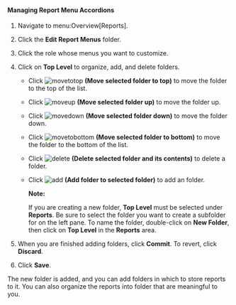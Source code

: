 #### Managing Report Menu Accordions

1.  Navigate to menu:Overview\[Reports\].

2.  Click the **Edit Report Menus** folder.

3.  Click the role whose menus you want to customize.

4.  Click on **Top Level** to organize, add, and delete folders.

      - Click ![movetotop](../images/movetotop.png) **(Move selected
        folder to top)** to move the folder to the top of the list.

      - Click ![moveup](../images/moveup.png) **(Move selected folder
        up)** to move the folder up.

      - Click ![movedown](../images/movedown.png) **(Move selected folder
        down)** to move the folder down.

      - Click ![movetobottom](../images/movetobottom.png) **(Move selected
        folder to bottom)** to move the folder to the bottom of the
        list.

      - Click ![delete](../images/delete.png) **(Delete selected folder
        and its contents)** to delete a folder.

      - Click ![add](../images/add.png) **(Add folder to selected
        folder)** to add an folder.

        **Note:**

        If you are creating a new folder, **Top Level** must be selected
        under **Reports**. Be sure to select the folder you want to
        create a subfolder for on the left pane. To name the folder,
        double-click on **New Folder**, then click on **Top Level** in
        the **Reports** area.

        </div>

5.  When you are finished adding folders, click **Commit**. To revert,
    click **Discard**.

6.  Click **Save**.

The new folder is added, and you can add folders in which to store
reports to it. You can also organize the reports into folder that are
meaningful to you.
